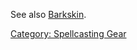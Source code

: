 See also [Barkskin](Barkskin.md "wikilink").

[Category: Spellcasting Gear](Category:_Spellcasting_Gear "wikilink")
